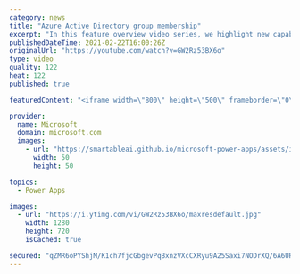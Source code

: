 ```yaml
---
category: news
title: "Azure Active Directory group membership"
excerpt: "In this feature overview video series, we highlight new capabilities included in the latest update to Microsoft Power Apps.  Power Apps Dataverse provides record level security to Azure Active Directory group membership types. Admins can easily set up and assign permissions to different Azure AD users,"
publishedDateTime: 2021-02-22T16:00:26Z
originalUrl: "https://youtube.com/watch?v=GW2Rz53BX6o"
type: video
quality: 122
heat: 122
published: true

featuredContent: "<iframe width=\"800\" height=\"500\" frameborder=\"0\" src=\"https://www.youtube.com/embed/GW2Rz53BX6o\" allow=\"accelerometer; autoplay; encrypted-media; gyroscope; picture-in-picture\" allowfullscreen></iframe>"

provider:
  name: Microsoft
  domain: microsoft.com
  images:
    - url: "https://smartableai.github.io/microsoft-power-apps/assets/images/organizations/microsoft.com-50x50.jpg"
      width: 50
      height: 50

topics:
  - Power Apps

images:
  - url: "https://i.ytimg.com/vi/GW2Rz53BX6o/maxresdefault.jpg"
    width: 1280
    height: 720
    isCached: true

secured: "qZMR6oPYShjM/K1ch7fjcGbgevPqBxnzVXcCXRyu9A25Saxi7NODrXQ/6A6URosz6p/fV/B5MLskEaBiL9R30DdcSqnULlTrwWf7vtXCwc4dYv0vb8z/rEldbjv0C9l5rfW2nOaD+VPsUw4HZoVVsS0GaxGDqW2xcCbZJBV2B/0dV4A66xWJMRkZhrEb2uH7AuaA79Td8KwVlWLQBtFH1LmPUP90hL+qvKSYHLdU1YkucX3OkvIEcytQB+hOJElDs8sj2wzcmWlGO+gs56vBB0j3xjsa69vwbc4N8k9NBstZow4hcbqJ6yfGSeHGYjwnfGQVDXQsgAN0rRDKssQusqYcX+e1cFqm2/ETdi52oXSsByrG7Pd/+t+9Pmq0h0cwRr7PbtFZ7otZtiXfEFtrNiIGZdXIRHqYQ86d/Vltp78zLFFsZXoQ37gLSa1jP0vt;Lx5P7fLgLNTwu9hyeVowcw=="
---
```


